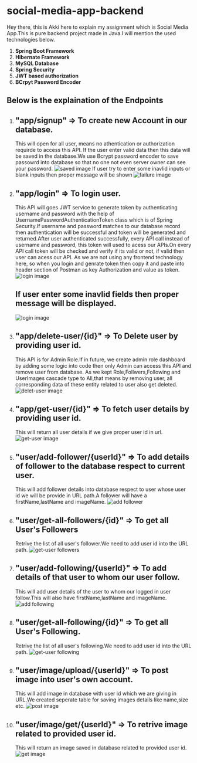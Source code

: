 # social-media-app-backend
Hey there, this is Akki here to explain my assignment which is Social Media App.This is pure backend project made in Java.I will mention the used technologies below.
1) **Spring Boot Framework**
2) **Hibernate Framework**
3) **MySQL Database**
4) **Spring Security**
5) **JWT based authorization**
6) **BCrpyt Password Encoder**

## Below is the explaination of the Endpoints

1) ## "app/signup" => To create new Account in our database.  
      This will open for all user, means no athentication or authorization requirde to access this API. If the user enter valid data then this data will 
      be saved in the database.We use Bcrypt password encoder to save passowrd into database so that no one not even server owner can see your password.
      ![saved image](images/signup.png)
       If user try to enter some inavlid inputs or blank inputs then proper message will be shown
       ![failure image](images/Screenshot%20(298).png)
       
2) ## "app/login" => To login user.  
      This API will goes JWT service to generate token by authenticating username and password with the help of UsernamePasswordAuthenticationToken class which
      is of Spring Security.If username and password matches to our database record then authentication will be successful and token will be generated and returned.After user authenticated successfully, 
       every API call instead of username and password, this token will used to acess our APIs.On every API call token will be checked and verify if its valid or not, if valid then user can acess our API.
      As we are not using any frontend technology here, so when you login and genrate token then copy it and paste into header section of Postman as key Authorization and value
      as token.
      ![login image](images/login.png)
      ## If user enter some inavlid fields then proper message will be displayed.
      ![login image](images/loginFieldError.png)
      
3) ## "app/delete-user/{id}" => To Delete user by providing user id.  
      This API is for Admin Role.If in future, we create admin role dashboard by adding some logic into code then only Admin can access this API and remove user from database.
      As we kept Role,Follwers,Following and UserImages cascade type to All,that means by removing user, all corresponding data of these entity related to user also get deleted.
      ![delet-user image](images/delete-user.png)

4) ## "app/get-user/{id}" => To fetch user details by providing user id.    
    This will return all user details if we give proper user id in url.
    ![get-user image](images/get-user.png)
    
5) ## "user/add-follower/{userId}" => To add details of follower to the database respect to current user.  
    This will add follower details into database respect to user whose user id we will be provide in URL path.A follower will have a firstName,lastName and imageName.
    ![add follower](images/add-follower.png)



6) ## "user/get-all-followers/{id}" => To get all User's Followers  
    Retrive the list of all user's follower.We need to add user id into the URL path.
    ![get-user followers](images/get-all-followers.png)
    
7) ## "user/add-following/{userId}" => To add details of that user to whom our user follow.  
      This will add user details of the user to whom our logged in user follow.This will also have firstName,lastName and imageName.
      ![add following](images/add-following.png)
      
8) ## "user/get-all-following/{id}" => To get all User's Following.  
    Retrive the list of all user's following.We need to add user id into the URL path.
    ![get-user following](images/get-all-following.png)
    
9) ## "user/image/upload/{userId}" => To post image into user's own account.
      This will add image in database with user id which we are giving in URL.We created seperate table for saving images details like name,size etc.
      ![post image](images/upload-image.png)
      
10) ## "user/image/get/{userId}" => To retrive image related to provided user id.
      This will return an image saved in database related to provided user id.
       ![get image](images/get-image.png)
      
      
